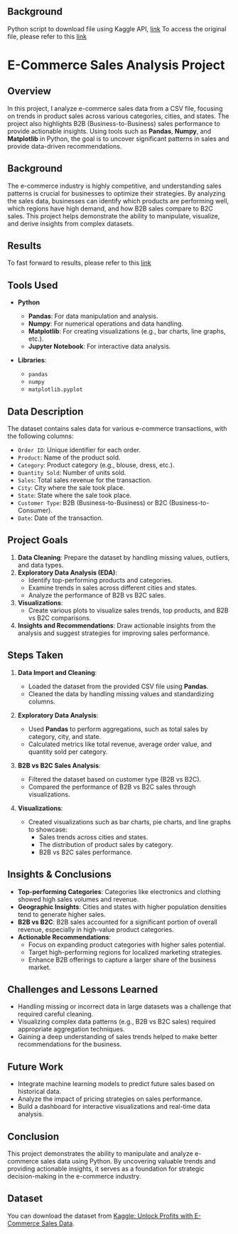 ## Background

Python script to download file using Kaggle API, [link](/python_and_junyper/kaggle_download.py)
To access the original file, please refer to this [link](/thedevastator/unlock-profits-with-e-commerce-sales-data/versions/2/Amazon%20Sale%20Report.csv)

# E-Commerce Sales Analysis Project

## Overview

In this project, I analyze e-commerce sales data from a CSV file, focusing on trends in product sales across various categories, cities, and states. The project also highlights B2B (Business-to-Business) sales performance to provide actionable insights. Using tools such as **Pandas**, **Numpy**, and **Matplotlib** in Python, the goal is to uncover significant patterns in sales and provide data-driven recommendations.

## Background

The e-commerce industry is highly competitive, and understanding sales patterns is crucial for businesses to optimize their strategies. By analyzing the sales data, businesses can identify which products are performing well, which regions have high demand, and how B2B sales compare to B2C sales. This project helps demonstrate the ability to manipulate, visualize, and derive insights from complex datasets.

## Results

To fast forward to results, please refer to this [link](/python_and_junyper/analysis.ipynb)

## Tools Used

- **Python**
  - **Pandas**: For data manipulation and analysis.
  - **Numpy**: For numerical operations and data handling.
  - **Matplotlib**: For creating visualizations (e.g., bar charts, line graphs, etc.).
  - **Jupyter Notebook**: For interactive data analysis.

- **Libraries**: 
  - `pandas`
  - `numpy`
  - `matplotlib.pyplot`

## Data Description

The dataset contains sales data for various e-commerce transactions, with the following columns:

- `Order ID`: Unique identifier for each order.
- `Product`: Name of the product sold.
- `Category`: Product category (e.g., blouse, dress, etc.).
- `Quantity Sold`: Number of units sold.
- `Sales`: Total sales revenue for the transaction.
- `City`: City where the sale took place.
- `State`: State where the sale took place.
- `Customer Type`: B2B (Business-to-Business) or B2C (Business-to-Consumer).
- `Date`: Date of the transaction.

## Project Goals

1. **Data Cleaning**: Prepare the dataset by handling missing values, outliers, and data types.
2. **Exploratory Data Analysis (EDA)**:
   - Identify top-performing products and categories.
   - Examine trends in sales across different cities and states.
   - Analyze the performance of B2B vs B2C sales.
3. **Visualizations**:
   - Create various plots to visualize sales trends, top products, and B2B vs B2C comparisons.
4. **Insights and Recommendations**: Draw actionable insights from the analysis and suggest strategies for improving sales performance.

## Steps Taken

1. **Data Import and Cleaning**:
   - Loaded the dataset from the provided CSV file using **Pandas**.
   - Cleaned the data by handling missing values and standardizing columns.

2. **Exploratory Data Analysis**:
   - Used **Pandas** to perform aggregations, such as total sales by category, city, and state.
   - Calculated metrics like total revenue, average order value, and quantity sold per category.

3. **B2B vs B2C Sales Analysis**:
   - Filtered the dataset based on customer type (B2B vs B2C).
   - Compared the performance of B2B vs B2C sales through visualizations.

4. **Visualizations**:
   - Created visualizations such as bar charts, pie charts, and line graphs to showcase:
     - Sales trends across cities and states.
     - The distribution of product sales by category.
     - B2B vs B2C sales performance.

## Insights & Conclusions

- **Top-performing Categories**: Categories like electronics and clothing showed high sales volumes and revenue.
- **Geographic Insights**: Cities and states with higher population densities tend to generate higher sales.
- **B2B vs B2C**: B2B sales accounted for a significant portion of overall revenue, especially in high-value product categories.
- **Actionable Recommendations**:
  - Focus on expanding product categories with higher sales potential.
  - Target high-performing regions for localized marketing strategies.
  - Enhance B2B offerings to capture a larger share of the business market.

## Challenges and Lessons Learned

- Handling missing or incorrect data in large datasets was a challenge that required careful cleaning.
- Visualizing complex data patterns (e.g., B2B vs B2C sales) required appropriate aggregation techniques.
- Gaining a deep understanding of sales trends helped to make better recommendations for the business.

## Future Work

- Integrate machine learning models to predict future sales based on historical data.
- Analyze the impact of pricing strategies on sales performance.
- Build a dashboard for interactive visualizations and real-time data analysis.

## Conclusion

This project demonstrates the ability to manipulate and analyze e-commerce sales data using Python. By uncovering valuable trends and providing actionable insights, it serves as a foundation for strategic decision-making in the e-commerce industry.

## Dataset

You can download the dataset from [Kaggle: Unlock Profits with E-Commerce Sales Data](https://www.kaggle.com/datasets/thedevastator/unlock-profits-with-e-commerce-sales-data/data).

